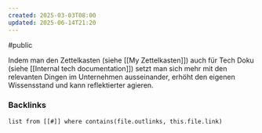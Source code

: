 ```yaml
---
created: 2025-03-03T08:00
updated: 2025-06-14T21:20
---
```

#public 

Indem man den Zettelkasten (siehe [[My Zettelkasten]]) auch für Tech Doku (siehe [[Internal tech documentation]]) setzt man sich mehr mit den relevanten Dingen im Unternehmen ausseinander, erhöht den eigenen Wissensstand und kann reflektierter agieren.

### Backlinks
```dataview 
list from [[#]] where contains(file.outlinks, this.file.link)
```

